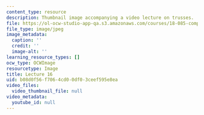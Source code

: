 ```yaml
---
content_type: resource
description: Thumbnail image accompanying a video lecture on trusses.
file: https://ol-ocw-studio-app-qa.s3.amazonaws.com/courses/18-085-computational-science-and-engineering-i-fall-2008/b08d0f56f7064cd00df03ceef595e8ea_16.jpg
file_type: image/jpeg
image_metadata:
  caption: ''
  credit: ''
  image-alt: ''
learning_resource_types: []
ocw_type: OCWImage
resourcetype: Image
title: Lecture 16
uid: b08d0f56-f706-4cd0-0df0-3ceef595e8ea
video_files:
  video_thumbnail_file: null
video_metadata:
  youtube_id: null
---
```

